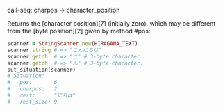 call-seq:
  charpos -> character_position

Returns the [character position][7] (initially zero),
which may be different from the [byte position][2]
given by method #pos:

```rb
scanner = StringScanner.new(HIRAGANA_TEXT)
scanner.string # => "こんにちは"
scanner.getch  # => "こ" # 3-byte character.
scanner.getch  # => "ん" # 3-byte character.
put_situation(scanner)
# Situation:
#   pos:       6
#   charpos:   2
#   rest:      "にちは"
#   rest_size: 9
```
